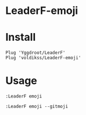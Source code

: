 # LeaderF-emoji

# Install

```vim
Plug 'Yggdroot/LeaderF'
Plug 'voldikss/LeaderF-emoji'
```

# Usage

```vim
:LeaderF emoji
```

```vim
:LeaderF emoji --gitmoji
```
